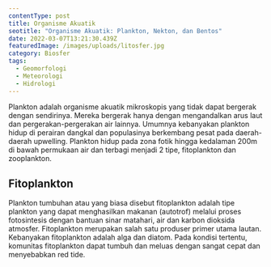 ```yaml
---
contentType: post
title: Organisme Akuatik
seotitle: "Organisme Akuatik: Plankton, Nekton, dan Bentos"
date: 2022-03-07T13:21:30.439Z
featuredImage: /images/uploads/litosfer.jpg
category: Biosfer
tags:
  - Geomorfologi
  - Meteorologi
  - Hidrologi
---
```

Plankton adalah organisme akuatik mikroskopis yang tidak dapat bergerak dengan sendirinya. Mereka bergerak hanya dengan mengandalkan arus laut dan pergerakan-pergerakan air lainnya. Umumnya kebanyakan plankton hidup di perairan dangkal dan populasinya berkembang pesat pada daerah-daerah upwelling. Plankton hidup pada zona fotik hingga kedalaman 200m di bawah permukaan air dan terbagi menjadi 2 tipe, fitoplankton dan zooplankton.


## Fitoplankton
Plankton tumbuhan atau yang biasa disebut fitoplankton adalah tipe plankton yang dapat menghasilkan makanan (autotrof) melalui proses fotosintesis dengan bantuan sinar matahari, air dan karbon dioksida atmosfer. Fitoplankton merupakan salah satu produser primer utama lautan. Kebanyakan fitoplankton adalah alga dan diatom. Pada kondisi tertentu, komunitas fitoplankton dapat tumbuh dan meluas dengan sangat cepat dan menyebabkan red tide.